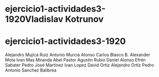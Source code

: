 
# ejercicio1-actividades3-1920Vladislav Kotrunov
# ejercicio1-actividades3-1920
Alejandro Mujica Ruiz
Antonio Murcia Alonso
Carlos Blasco
B. Alexander Mota
Ivan Mas Miranda
Abel Pastor
Agustin Rubio
Daniel Alonso
Efrén Sabater
Pedro José Martínez
Ivan Lopez
David Ortiz
Alejandro Ortiz
Pedro Antonio Sanchez Balibrea


